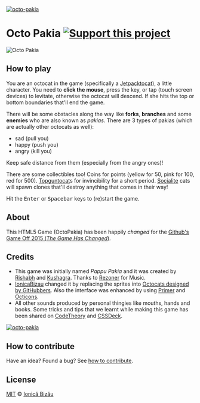 [![octo-pakia](http://i.imgur.com/MeEBu1E.png)](http://ionicabizau.github.io/octo-pakia/)

# Octo Pakia [![Support this project][donate-now]][paypal-donations]

![Octo Pakia](http://i.imgur.com/MeEBu1E.png)

## How to play

You are an octocat in the game (specifically a [Jetpacktocat](https://octodex.github.com/jetpacktocat/)), a little character. You need to **click the mouse**, press the  key, or tap (touch screen devices) to levitate, otherwise the octocat will descend. If she hits the top or bottom boundaries that'll end the game.

There will be some obstacles along the way like **forks**, **branches** and some **enemies** who are also known as _pakias_. There are 3 types of pakias (which are actually other octocats as well):

 - sad (pull you)
 - happy (push you)
 - angry (kill you)

Keep safe distance from them (especially from the angry ones)!

There are some collectibles too! Coins for points (yellow for 50, pink for 100, red for 500). [Topguntocat](https://octodex.github.com/topguntocat/)s for invincibility for a short period. [Socialite](https://octodex.github.com/socialite/) cats will spawn clones that'll destroy anything that comes in their way!

Hit the <kbd>Enter</kbd> or <kbd>Spacebar</kbd> keys to (re)start the game.

## About

This HTML5 Game (OctoPakia) has been happily _changed_ for the [Github's Game Off 2015 (_The Game Has Changed_)](https://github.com/blog/1972-the-game-has-changed).

## Credits

 - This game was initially named _Pappu Pakia_ and it was created by [Rishabh](https://twitter.com/_rishabhp) and [Kushagra](https://twitter.com/solitarydesigns). Thanks to [Rezoner](http://rezoner.net/) for Music.
 - [IonicaBizau](https://twitter.com/IonicaBizau) changed it by replacing the sprites into [Octocats designed by GitHubbers](http://octodex.github.com). Also the interface was enhanced by using [Primer](http://primercss.io/) and [Octicons](https://octicons.github.com/).
 - All other sounds produced by personal thingies like mouths, hands and books. Some tricks and tips that we learnt while making this game has been shared on [CodeTheory](http://codetheory.in) and [CSSDeck](http://cssdeck.com/codecasts).

[![octo-pakia](http://i.imgur.com/pTQVPRl.jpg)](http://ionicabizau.github.io/octo-pakia/)

## How to contribute
Have an idea? Found a bug? See [how to contribute][contributing].

## License

[MIT][license] © [Ionică Bizău][website]

[paypal-donations]: https://www.paypal.com/cgi-bin/webscr?cmd=_s-xclick&hosted_button_id=RVXDDLKKLQRJW
[donate-now]: http://i.imgur.com/6cMbHOC.png

[license]: http://showalicense.com/?fullname=Ionic%C4%83%20Biz%C4%83u%20%3Cbizauionica%40gmail.com%3E%20(http%3A%2F%2Fionicabizau.net)&year=2012#license-mit
[website]: http://ionicabizau.net
[contributing]: /CONTRIBUTING.md
[docs]: /DOCUMENTATION.md